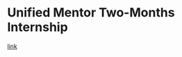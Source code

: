 # Unified Mentor Two-Months Internship

<a href = "https://github.com/Anjalikumariyes/Unified-Mentor-Internship-Projects/blob/main/Certificate.pdf">link</a>
